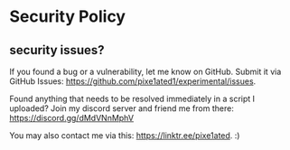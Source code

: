 # Security Policy

## security issues? 

If you found a bug or a vulnerability, let me know on GitHub. Submit it via GitHub Issues: https://github.com/pixe1ated1/experimental/issues.

Found anything that needs to be resolved immediately in a script I uploaded? Join my discord server and friend me from there: https://discord.gg/dMdVNnMphV

You may also contact me via this: https://linktr.ee/pixe1ated. :)
